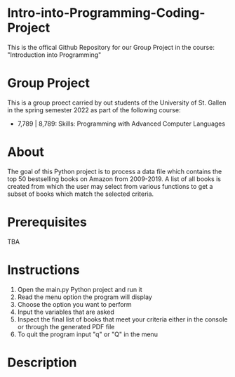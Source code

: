 # Intro-into-Programming-Coding-Project
This is the offical Github Repository for our Group Project in the course: "Introduction into Programming"
# Group Project
This is a group proect carried by out students of the University of St. Gallen in the spring semester 2022 as part of the following course:
- 7,789 | 8,789: Skills: Programming with Advanced Computer Languages
# About
The goal of this Python project is to process a data file which contains the top 50 bestselling books on Amazon from 2009-2019. A list of all books is created from which the user may select from various functions to get a subset of books which match the selected criteria.
# Prerequisites
TBA
# Instructions
1. Open the main.py Python project and run it
2. Read the menu option the program will display
3. Choose the option you want to perform
4. Input the variables that are asked
5. Inspect the final list of books that meet your criteria either in the console or through the generated PDF file
6. To quit the program input "q" or "Q" in the menu
# Description

